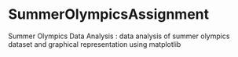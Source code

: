 # SummerOlympicsAssignment
Summer Olympics Data Analysis : data analysis of summer olympics dataset and graphical representation using matplotlib 
